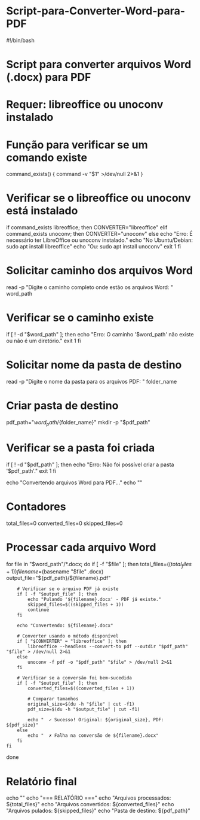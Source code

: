 # Script-para-Converter-Word-para-PDF

#!/bin/bash

# Script para converter arquivos Word (.docx) para PDF
# Requer: libreoffice ou unoconv instalado

# Função para verificar se um comando existe
command_exists() {
    command -v "$1" >/dev/null 2>&1
}

# Verificar se o libreoffice ou unoconv está instalado
if command_exists libreoffice; then
    CONVERTER="libreoffice"
elif command_exists unoconv; then
    CONVERTER="unoconv"
else
    echo "Erro: É necessário ter LibreOffice ou unoconv instalado."
    echo "No Ubuntu/Debian: sudo apt install libreoffice"
    echo "Ou: sudo apt install unoconv"
    exit 1
fi

# Solicitar caminho dos arquivos Word
read -p "Digite o caminho completo onde estão os arquivos Word: " word_path

# Verificar se o caminho existe
if [ ! -d "$word_path" ]; then
    echo "Erro: O caminho '$word_path' não existe ou não é um diretório."
    exit 1
fi

# Solicitar nome da pasta de destino
read -p "Digite o nome da pasta para os arquivos PDF: " folder_name

# Criar pasta de destino
pdf_path="${word_path}/${folder_name}"
mkdir -p "$pdf_path"

# Verificar se a pasta foi criada
if [ ! -d "$pdf_path" ]; then
    echo "Erro: Não foi possível criar a pasta '$pdf_path'."
    exit 1
fi

echo "Convertendo arquivos Word para PDF..."
echo ""

# Contadores
total_files=0
converted_files=0
skipped_files=0

# Processar cada arquivo Word
for file in "$word_path"/*.docx; do
    if [ -f "$file" ]; then
        total_files=$((total_files + 1))
        filename=$(basename "$file" .docx)
        output_file="${pdf_path}/${filename}.pdf"
        
        # Verificar se o arquivo PDF já existe
        if [ -f "$output_file" ]; then
            echo "Pulando '${filename}.docx' - PDF já existe."
            skipped_files=$((skipped_files + 1))
            continue
        fi
        
        echo "Convertendo: ${filename}.docx"
        
        # Converter usando o método disponível
        if [ "$CONVERTER" = "libreoffice" ]; then
            libreoffice --headless --convert-to pdf --outdir "$pdf_path" "$file" > /dev/null 2>&1
        else
            unoconv -f pdf -o "$pdf_path" "$file" > /dev/null 2>&1
        fi
        
        # Verificar se a conversão foi bem-sucedida
        if [ -f "$output_file" ]; then
            converted_files=$((converted_files + 1))
            
            # Comparar tamanhos
            original_size=$(du -h "$file" | cut -f1)
            pdf_size=$(du -h "$output_file" | cut -f1)
            
            echo "  ✓ Sucesso! Original: ${original_size}, PDF: ${pdf_size}"
        else
            echo "  ✗ Falha na conversão de ${filename}.docx"
        fi
    fi
done

# Relatório final
echo ""
echo "=== RELATÓRIO ==="
echo "Arquivos processados: ${total_files}"
echo "Arquivos convertidos: ${converted_files}"
echo "Arquivos pulados: ${skipped_files}"
echo "Pasta de destino: ${pdf_path}"


